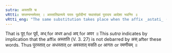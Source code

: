 ```yaml
---
sutra: अस्ताति च
vRtti: सप्तम्यन्तमेतत् । अस्तातिप्रत्यये परतः पूर्वादीनां यथासंख्यं पुरादय आदेशा भवन्ति ॥
vRtti_eng: "The same substitution takes place when the affix _astati_ (अस्तात्) follows."
---
```

That is पुर् for पूर्व, अध् for अधर and अव् for अवर ॥ This _sutra_ indicates by implication that the affix अस्ताति (V. 3. 27) is not debarred by अस् after these words. Thus पुरस्तात् or अधस्तात् or अवस्तात् वसति or आगतः or रमणीयम् ॥
